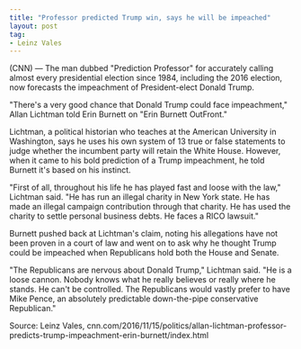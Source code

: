 ```yaml
---
title: "Professor predicted Trump win, says he will be impeached"
layout: post
tag:
- Leinz Vales
---
```


(CNN) — The man dubbed "Prediction Professor" for accurately calling almost every presidential election since 1984, including the 2016 election, now forecasts the impeachment of President-elect Donald Trump.

"There's a very good chance that Donald Trump could face impeachment," Allan Lichtman told Erin Burnett on "Erin Burnett OutFront."

Lichtman, a political historian who teaches at the American University in Washington, says he uses his own system of 13 true or false statements to judge whether the incumbent party will retain the White House. However, when it came to his bold prediction of a Trump impeachment, he told Burnett it's based on his instinct.

"First of all, throughout his life he has played fast and loose with the law," Lichtman said. "He has run an illegal charity in New York state. He has made an illegal campaign contribution through that charity. He has used the charity to settle personal business debts. He faces a RICO lawsuit."

Burnett pushed back at Lichtman's claim, noting his allegations have not been proven in a court of law and went on to ask why he thought Trump could be impeached when Republicans hold both the House and Senate.

"The Republicans are nervous about Donald Trump," Lichtman said. "He is a loose cannon. Nobody knows what he really believes or really where he stands. He can't be controlled. The Republicans would vastly prefer to have Mike Pence, an absolutely predictable down-the-pipe conservative Republican."

Source: Leinz Vales, cnn.com/2016/11/15/politics/allan-lichtman-professor-predicts-trump-impeachment-erin-burnett/index.html
